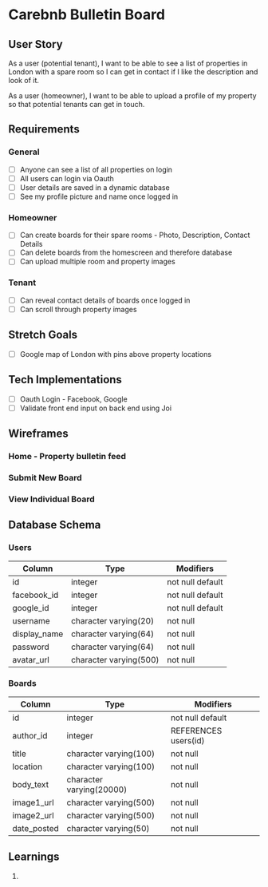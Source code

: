 # Carebnb Bulletin Board

## User Story
As a user (potential tenant), I want to be able to see a list of properties in London with a spare room so I can get in contact if I like the description and look of it.

As a user (homeowner), I want to be able to upload a profile of my property so that potential tenants can get in touch.

## Requirements

### General
- [ ] Anyone can see a list of all properties on login
- [ ] All users can login via Oauth 
- [ ] User details are saved in a dynamic database
- [ ] See my profile picture and name once logged in

### Homeowner
- [ ] Can create boards for their spare rooms - Photo, Description, Contact Details
- [ ] Can delete boards from the homescreen and therefore database
- [ ] Can upload multiple room and property images

### Tenant
- [ ] Can reveal contact details of boards once logged in
- [ ] Can scroll through property images

## Stretch Goals
- [ ] Google map of London with pins above property locations

## Tech Implementations
- [ ] Oauth Login - Facebook, Google
- [ ] Validate front end input on back end using Joi

## Wireframes

### Home - Property bulletin feed
### Submit New Board 
### View Individual Board

## Database Schema

### Users
Column | Type | Modifiers
--- | --- | ---
id | integer | not null default
facebook_id | integer | not null default
google_id | integer | not null default
username | character varying(20) | not null
display_name | character varying(64) | not null
password | character varying(64) | not null
avatar_url | character varying(500) | not null

### Boards
Column | Type | Modifiers
--- | --- | ---
id | integer | not null default
author_id | integer | REFERENCES users(id)
title | character varying(100) | not null
location | character varying(100) | not null
body_text | character varying(20000) | not null
image1_url | character varying(500) | not null
image2_url | character varying(500) | not null
date_posted | character varying(50) | not null

## Learnings

1.  
